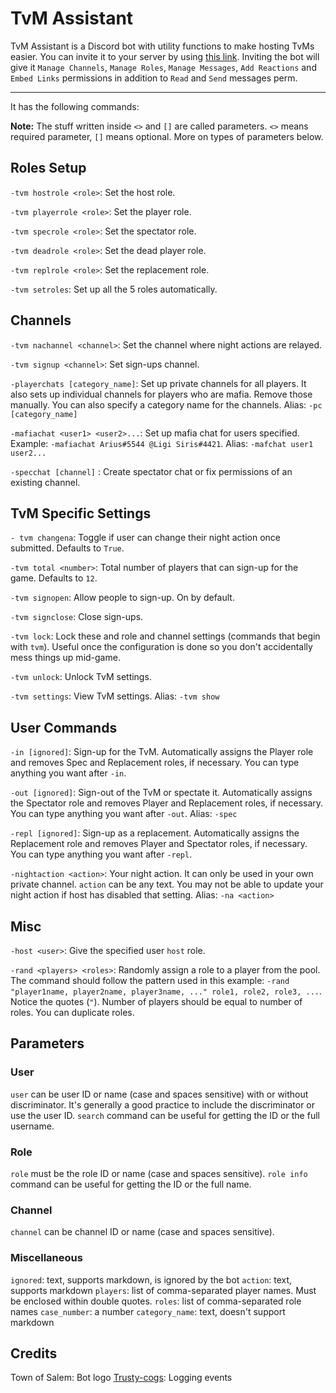 # TvM Assistant

TvM Assistant is a Discord bot with utility functions to make hosting TvMs easier. You can invite it to your server by using [this link](https://discordapp.com/api/oauth2/authorize?client_id=680383600725590020&permissions=268494928&scope=bot). Inviting the bot will give it `Manage Channels`, `Manage Roles`, `Manage Messages`, `Add Reactions` and `Embed Links` permissions in addition to `Read` and `Send` messages perm.

---

It has the following commands:

**Note:** The stuff written inside `<>` and `[]` are called parameters. `<>` means required parameter, `[]` means optional. More on types of parameters below.

## Roles Setup

`-tvm hostrole <role>`: Set the host role.

`-tvm playerrole <role>`: Set the player role.

`-tvm specrole <role>`: Set the spectator role.

`-tvm deadrole <role>`: Set the dead player role.

`-tvm replrole <role>`: Set the replacement role.

`-tvm setroles`: Set up all the 5 roles automatically.

## Channels

`-tvm nachannel <channel>`: Set the channel where night actions are relayed.

`-tvm signup <channel>`: Set sign-ups channel.

`-playerchats [category_name]`: Set up private channels for all players. It also sets up individual channels for players who are mafia. Remove those manually. You can also specify a category name for the channels. Alias: `-pc [category_name]`

`-mafiachat <user1> <user2>...`: Set up mafia chat for users specified. Example: `-mafiachat Arius#5544 @Ligi Siris#4421`. Alias: `-mafchat user1 user2...`

`-specchat [channel]` : Create spectator chat or fix permissions of an existing channel.

## TvM Specific Settings

`- tvm changena`: Toggle if user can change their night action once submitted. Defaults to `True`.

`-tvm total <number>`: Total number of players that can sign-up for the game. Defaults to `12`.

`-tvm signopen`: Allow people to sign-up. On by default.

`-tvm signclose`: Close sign-ups.

`-tvm lock`: Lock these and role and channel settings (commands that begin with `tvm`). Useful once the configuration is done so you don't accidentally mess things up mid-game.

`-tvm unlock`: Unlock TvM settings.

`-tvm settings`: View TvM settings. Alias: `-tvm show`

## User Commands

`-in [ignored]`: Sign-up for the TvM. Automatically assigns the Player role and removes Spec and Replacement roles, if necessary. You can type anything you want after `-in`.

`-out [ignored]`: Sign-out of the TvM or spectate it. Automatically assigns the Spectator role and removes Player and Replacement roles, if necessary. You can type anything you want after `-out`. Alias: `-spec`

`-repl [ignored]`: Sign-up as a replacement. Automatically assigns the Replacement role and removes Player and Spectator roles, if necessary. You can type anything you want after `-repl`.

`-nightaction <action>`: Your night action. It can only be used in your own private channel. `action` can be any text. You may not be able to update your night action if host has disabled that setting. Alias: `-na <action>`

## Misc

`-host <user>`: Give the specified user `host` role.

`-rand <players> <roles>`: Randomly assign a role to a player from the pool. The command should follow the pattern used in this example: `-rand "player1name, player2name, player3name, ..." role1, role2, role3, ...`. Notice the quotes (`"`). Number of players should be equal to number of roles. You can duplicate roles.

## Parameters

### User

`user` can be user ID or name (case and spaces sensitive) with or without discriminator. It's generally a good practice to include the discriminator or use the user ID. `search` command can be useful for getting the ID or the full username.

### Role

`role` must be the role ID or name (case and spaces sensitive). `role info` command can be useful for getting the ID or the full name.

### Channel

`channel` can be channel ID or name (case and spaces sensitive).

### Miscellaneous

`ignored`: text, supports markdown, is ignored by the bot
`action`: text, supports markdown
`players`: list of comma-separated player names. Must be enclosed within double quotes.
`roles`: list of comma-separated role names
`case_number`: a number
`category_name`: text, doesn't support markdown

## Credits

Town of Salem: Bot logo
[Trusty-cogs](https://github.com/TrustyJAID/Trusty-cogs): Logging events
